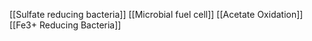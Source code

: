 [[Sulfate reducing bacteria]]
[[Microbial fuel cell]]
[[Acetate Oxidation]]
[[Fe3+ Reducing Bacteria]]
